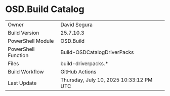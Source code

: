 ﻿# OSD.Build Catalog

| | |
|-|-|
| Owner | David Segura |
| Build Version | 25.7.10.3 |
| PowerShell Module | OSD.Build |
| PowerShell Function | Build-OSDCatalogDriverPacks |
| Files | build-driverpacks.* |
| Build Workflow | GitHub Actions |
| Last Update | Thursday, July 10, 2025 10:33:12 PM UTC |
